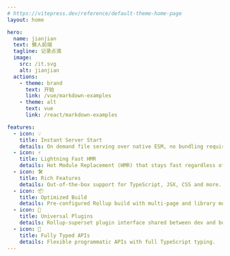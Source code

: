 ```yaml
---
# https://vitepress.dev/reference/default-theme-home-page
layout: home

hero:
  name: jianjian
  text: 懒人前端
  tagline: 记录点滴
  image:
    src: /it.svg
    alt: jianjian
  actions:
    - theme: brand
      text: 开始
      link: /vue/markdown-examples
    - theme: alt
      text: vue
      link: /react/markdown-examples

features:
  - icon: 💡
    title: Instant Server Start
    details: On demand file serving over native ESM, no bundling required!
  - icon: ⚡️
    title: Lightning Fast HMR
    details: Hot Module Replacement (HMR) that stays fast regardless of app size.
  - icon: 🛠️
    title: Rich Features
    details: Out-of-the-box support for TypeScript, JSX, CSS and more.
  - icon: 📦
    title: Optimized Build
    details: Pre-configured Rollup build with multi-page and library mode support.
  - icon: 🔩
    title: Universal Plugins
    details: Rollup-superset plugin interface shared between dev and build.
  - icon: 🔑
    title: Fully Typed APIs
    details: Flexible programmatic APIs with full TypeScript typing.
---
```

